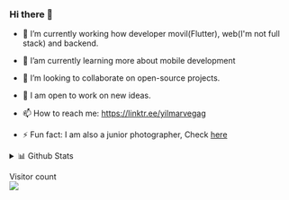 ### Hi there 👋

- 🔭  I’m currently working how developer movil(Flutter), web(I'm not full stack) and backend.

- 🌱  I’am currently learning more about mobile development

- 👯  I’m looking to collaborate on open-source projects.

- 💫  I am open to work on new ideas.

- 📫  How to reach me: https://linktr.ee/yilmarvegag

- ⚡  Fun fact: I am also a junior photographer, Check [here](https://500px.com/yilmarvegag) 

 <details>
<summary>📊 Github Stats</summary>

![Ashish's most used languages](https://github-readme-stats.vercel.app/api/top-langs/?username=yilmarvegag&theme=vue) 

</details>
<p > 
  Visitor count<br>
  <img src="https://profile-counter.glitch.me/yilmarvegag/count.svg" />
</p>
